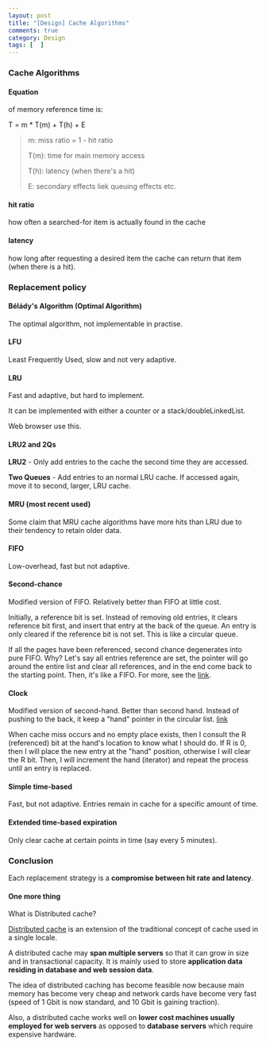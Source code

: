 ```yaml
---
layout: post
title: "[Design] Cache Algorithms"
comments: true
category: Design
tags: [  ]
---
```



### Cache Algorithms

#### Equation 

of memory reference time is:

T = m * T(m) + T(h) + E

> m: miss ratio = 1 - hit ratio
>
> T(m): time for main memory access
>
> T(h): latency (when there's a hit)
>
> E: secondary effects liek queuing effects etc. 

#### hit ratio

how often a searched-for item is actually found in the cache

#### latency

how long after requesting a desired item the cache can return that item (when there is a hit). 

### Replacement policy

#### Bélády's Algorithm (Optimal Algorithm)

The optimal algorithm, not implementable in practise. 

#### LFU

Least Frequently Used, slow and not very adaptive. 

#### LRU 

Fast and adaptive, but hard to implement. 

It can be implemented with either a counter or a stack/doubleLinkedList. 

Web browser use this. 

#### LRU2 and 2Qs

__LRU2__ - Only add entries to the cache the second time they are accessed. 

__Two Queues__ - Add entries to an normal LRU cache. If accessed again, move it to second, larger, LRU cache. 

#### MRU (most recent used)

Some claim that MRU cache algorithms have more hits than LRU due to their tendency to retain older data. 

#### FIFO

Low-overhead, fast but not adaptive. 

#### Second-chance

Modified version of FIFO. Relatively better than FIFO at little cost. 

Initially, a reference bit is set. Instead of removing old entries, it clears reference bit first, and insert that entry at the back of the queue. An entry is only cleared if the reference bit is not set. This is like a circular queue. 

If all the pages have been referenced, second chance degenerates into pure FIFO. Why? Let's say all entries reference are set, the pointer will go around the entire list and clear all references, and in the end come back to the starting point. Then, it's like a FIFO. For more, see the [link](http://javalandscape.blogspot.sg/2009/01/cachingcaching-algorithms-and-caching.html). 

#### Clock

Modified version of second-hand. Better than second hand. Instead of pushing to the back, it keep a "hand" pointer in the circular list. [link](http://javalandscape.blogspot.sg/2009/01/cachingcaching-algorithms-and-caching.html)

When cache miss occurs and no empty place exists, then I consult the R (referenced) bit at the hand's location to know what I should do. If R is 0, then I will place the new entry at the "hand" position, otherwise I will clear the R bit. Then, I will increment the hand (iterator) and repeat the process until an entry is replaced.

#### Simple time-based

Fast, but not adaptive. Entries remain in cache for a specific amount of time. 

#### Extended time-based expiration

Only clear cache at certain points in time (say every 5 minutes). 

### Conclusion

Each replacement strategy is a __compromise between hit rate and latency__. 

#### One more thing

What is Distributed cache? 

[Distributed cache](http://en.wikipedia.org/wiki/Distributed_cache) is an extension of the traditional concept of cache used in a single locale. 

A distributed cache may __span multiple servers__ so that it can grow in size and in transactional capacity. It is mainly used to store __application data residing in database and web session data__. 

The idea of distributed caching has become feasible now because main memory has become very cheap and network cards have become very fast (speed of 1 Gbit is now standard, and 10 Gbit is gaining traction). 

Also, a distributed cache works well on __lower cost machines usually employed for web servers__ as opposed to __database servers__ which require expensive hardware.
